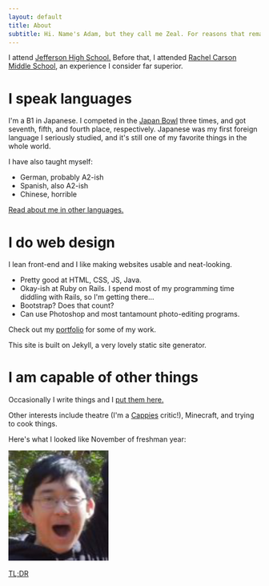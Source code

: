 ```yaml
---
layout: default
title: About
subtitle: Hi. Name's Adam, but they call me Zeal. For reasons that remain unknown to this day.
---
```


I attend [Jefferson High School.](http://www.tjhsst.edu) Before that, I attended [Rachel Carson Middle School](http://www.fcps.edu/RachelCarsonMS), an experience I consider far superior.

# I speak languages

I'm a B1 in Japanese. I competed in the [Japan Bowl](http://www.jaswdc.org/page-1451994) three times, and got seventh, fifth, and fourth place, respectively. Japanese was my first foreign language I seriously studied, and it's still one of my favorite things in the whole world.

I have also taught myself:

* German, probably A2-ish
* Spanish, also A2-ish
* Chinese, horrible

[Read about me in other languages.](about_translated)

# I do web design

I lean front-end and I like making websites usable and neat-looking.

* Pretty good at HTML, CSS, JS, Java.
* Okay-ish at Ruby on Rails. I spend most of my programming time diddling with Rails, so I'm getting there...
* Bootstrap? Does that count?
* Can use Photoshop and most tantamount photo-editing programs.

Check out my [portfolio](portfolio.html) for some of my work.

This site is built on Jekyll, a very lovely static site generator.

# I am capable of other things

Occasionally I write things and I [put them here.](writing.html)

Other interests include theatre (I'm a [Cappies](http://cappies.com) critic!), Minecraft, and trying to cook things.

Here's what I looked like November of freshman year:

![My hideous face](images/myhideousface.png)

[TL;DR](tldr.html)
